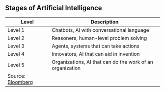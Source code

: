 <!--
 Copyright (c) 2024 David Such
 
 This software is released under the MIT License.
 https://opensource.org/licenses/MIT
-->

## Stages of Artificial Intelligence

| Level |                               Description |
|-----------------------------------|------------------------------|
| Level 1                           | Chatbots, AI with conversational language |
| Level 2                           | Reasoners, human-level problem solving    |
| Level 3                           | Agents, systems that can take actions     |
| Level 4                           | Innovators, AI that can aid in invention  |
| Level 5                           | Organizations, AI that can do the work of an organization |
| Source: [Bloomberg](https://www.bloomberg.com/news/articles/2024-07-11/openai-sets-levels-to-track-progress-toward-superintelligent-ai?embedded-checkout=true)       |                              |